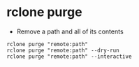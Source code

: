 # rclone purge

- Remove a path and all of its contents

```shell
rclone purge "remote:path"
rclone purge "remote:path" --dry-run
rclone purge "remote:path" --interactive
```
